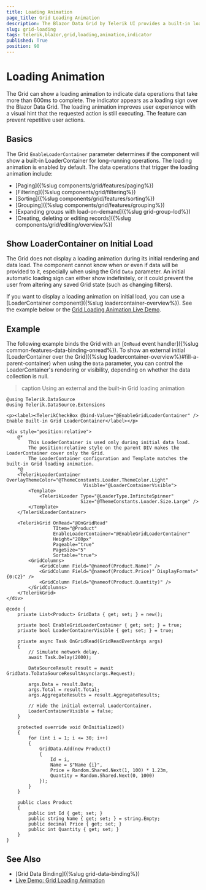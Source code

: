 ```yaml
---
title: Loading Animation
page_title: Grid Loading Animation
description: The Blazor Data Grid by Telerik UI provides a built-in loading animation that appears automatically when the grid detects a long data operation.
slug: grid-loading
tags: telerik,blazor,grid,loading,animation,indicator
published: True
position: 90
---
```


# Loading Animation

The Grid can show a loading animation to indicate data operations that take more than 600ms to complete. The indicator appears as a loading sign over the Blazor Data Grid. The loading animation improves user experience with a visual hint that the requested action is still executing. The feature can prevent repetitive user actions.

## Basics

The Grid `EnableLoaderContainer` parameter determines if the component will show a built-in LoaderContainer for long-running operations. The loading animation is enabled by default. The data operations that trigger the loading animation include:

* [Paging]({%slug components/grid/features/paging%})
* [Filtering]({%slug components/grid/filtering%})
* [Sorting]({%slug components/grid/features/sorting%})
* [Grouping]({%slug components/grid/features/grouping%}) 
* [Expanding groups with load-on-demand]({%slug grid-group-lod%})
* [Creating, deleting or editing records]({%slug components/grid/editing/overview%})

## Show LoaderContainer on Initial Load

The Grid does not display a loading animation during its initial rendering and data load. The component cannot know when or even if data will be provided to it, especially when using the Grid `Data` parameter. An initial automatic loading sign can either show indefinitely, or it could prevent the user from altering any saved Grid state (such as changing filters).

If you want to display a loading animation on initial load, you can use a [LoaderContainer component]({%slug loadercontainer-overview%}). See the example below or the [Grid Loading Animation Live Demo](https://demos.telerik.com/blazor-ui/grid/loading-animation).

## Example

The following example binds the Grid with an [`OnRead` event handler]({%slug common-features-data-binding-onread%}). To show an external initial [LoaderContainer over the Grid]({%slug loadercontainer-overview%}#fill-a-parent-container) when using the `Data` parameter, you can control the LoaderContainer's rendering or visibility, depending on whether the data collection is null.

>caption Using an external and the built-in Grid loading animation

````CSHTML
@using Telerik.DataSource
@using Telerik.DataSource.Extensions

<p><label><TelerikCheckBox @bind-Value="@EnableGridLoaderContainer" /> Enable Built-in Grid LoaderContainer</label></p>

<div style="position:relative">
    @*
        This LoaderContainer is used only during initial data load.
        The position:relative style on the parent DIV makes the LoaderContainer cover only the Grid.
        The LoaderContainer configuration and Template matches the built-in Grid loading animation.
    *@
    <TelerikLoaderContainer OverlayThemeColor="@ThemeConstants.Loader.ThemeColor.Light"
                            Visible="@LoaderContainerVisible">
        <Template>
            <TelerikLoader Type="@LoaderType.InfiniteSpinner"
                           Size="@ThemeConstants.Loader.Size.Large" />
        </Template>
    </TelerikLoaderContainer>

    <TelerikGrid OnRead="@OnGridRead"
                 TItem="@Product"
                 EnableLoaderContainer="@EnableGridLoaderContainer"
                 Height="280px"
                 Pageable="true"
                 PageSize="5"
                 Sortable="true">
        <GridColumns>
            <GridColumn Field="@nameof(Product.Name)" />
            <GridColumn Field="@nameof(Product.Price)" DisplayFormat="{0:C2}" />
            <GridColumn Field="@nameof(Product.Quantity)" />
        </GridColumns>
    </TelerikGrid>
</div>

@code {
    private List<Product> GridData { get; set; } = new();

    private bool EnableGridLoaderContainer { get; set; } = true;
    private bool LoaderContainerVisible { get; set; } = true;

    private async Task OnGridRead(GridReadEventArgs args)
    {
        // Simulate network delay.
        await Task.Delay(2000);

        DataSourceResult result = await GridData.ToDataSourceResultAsync(args.Request);

        args.Data = result.Data;
        args.Total = result.Total;
        args.AggregateResults = result.AggregateResults;

        // Hide the initial external LoaderContainer.
        LoaderContainerVisible = false;
    }

    protected override void OnInitialized()
    {
        for (int i = 1; i <= 30; i++)
        {
            GridData.Add(new Product()
            {
                Id = i,
                Name = $"Name {i}",
                Price = Random.Shared.Next(1, 100) * 1.23m,
                Quantity = Random.Shared.Next(0, 1000)
            });
        }
    }

    public class Product
    {
        public int Id { get; set; }
        public string Name { get; set; } = string.Empty;
        public decimal Price { get; set; }
        public int Quantity { get; set; }
    }
}
````

## See Also

* [Grid Data Binding]({%slug grid-data-binding%})
* [Live Demo: Grid Loading Animation](https://demos.telerik.com/blazor-ui/grid/loading-animation)
